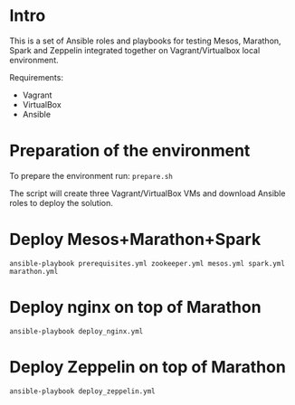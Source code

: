 # Intro

This is a set of Ansible roles and playbooks for testing Mesos, Marathon, Spark and Zeppelin integrated together on Vagrant/Virtualbox local environment.

Requirements:
- Vagrant
- VirtualBox
- Ansible

# Preparation of the environment

To prepare the environment run:
`prepare.sh`

The script will create three Vagrant/VirtualBox VMs and download Ansible roles to deploy the solution.


# Deploy Mesos+Marathon+Spark

`ansible-playbook prerequisites.yml zookeeper.yml mesos.yml spark.yml marathon.yml`

# Deploy nginx on top of Marathon

`ansible-playbook deploy_nginx.yml`

# Deploy Zeppelin on top of Marathon

`ansible-playbook deploy_zeppelin.yml`
